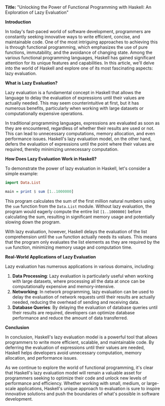 **Title:** "Unlocking the Power of Functional Programming with Haskell: An Exploration of Lazy Evaluation"

**Introduction**

In today's fast-paced world of software development, programmers are constantly seeking innovative ways to write efficient, concise, and maintainable code. One of the most intriguing approaches to achieving this is through functional programming, which emphasizes the use of pure functions, immutability, and the avoidance of changing state. Among the various functional programming languages, Haskell has gained significant attention for its unique features and capabilities. In this article, we'll delve into the world of Haskell and explore one of its most fascinating aspects: lazy evaluation.

**What is Lazy Evaluation?**

Lazy evaluation is a fundamental concept in Haskell that allows the language to delay the evaluation of expressions until their values are actually needed. This may seem counterintuitive at first, but it has numerous benefits, particularly when working with large datasets or computationally expensive operations.

In traditional programming languages, expressions are evaluated as soon as they are encountered, regardless of whether their results are used or not. This can lead to unnecessary computations, memory allocation, and even performance issues. Haskell's lazy evaluation model, on the other hand, defers the evaluation of expressions until the point where their values are required, thereby minimizing unnecessary computation.

**How Does Lazy Evaluation Work in Haskell?**

To demonstrate the power of lazy evaluation in Haskell, let's consider a simple example:

```haskell
import Data.List

main = print $ sum [1..1000000]
```

This program calculates the sum of the first million natural numbers using the `sum` function from the `Data.List` module. Without lazy evaluation, the program would eagerly compute the entire list `[1..1000000]` before calculating the sum, resulting in significant memory usage and potentially slowing down the program.

With lazy evaluation, however, Haskell delays the evaluation of the list comprehension until the `sum` function actually needs its values. This means that the program only evaluates the list elements as they are required by the `sum` function, minimizing memory usage and computation time.

**Real-World Applications of Lazy Evaluation**

Lazy evaluation has numerous applications in various domains, including:

1. **Data Processing**: Lazy evaluation is particularly useful when working with large datasets, where processing all the data at once can be computationally expensive and memory-intensive.
2. **Networking**: In network programming, lazy evaluation can be used to delay the evaluation of network requests until their results are actually needed, reducing the overhead of sending and receiving data.
3. **Database Queries**: By delaying the evaluation of database queries until their results are required, developers can optimize database performance and reduce the amount of data transferred.

**Conclusion**

In conclusion, Haskell's lazy evaluation model is a powerful tool that allows programmers to write more efficient, scalable, and maintainable code. By deferring the evaluation of expressions until their values are needed, Haskell helps developers avoid unnecessary computation, memory allocation, and performance issues.

As we continue to explore the world of functional programming, it's clear that Haskell's lazy evaluation model will remain a valuable asset for programmers seeking to optimize their code and unlock new levels of performance and efficiency. Whether working with small, medium, or large-scale applications, Haskell's unique approach to evaluation is sure to inspire innovative solutions and push the boundaries of what's possible in software development.
